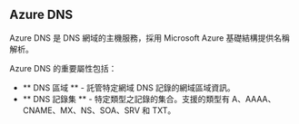 ## Azure DNS

Azure DNS 是 DNS 網域的主機服務，採用 Microsoft Azure 基礎結構提供名稱解析。

Azure DNS 的重要屬性包括：

- ** DNS 區域 ** - 託管特定網域 DNS 記錄的網域區域資訊。
- ** DNS 記錄集 ** - 特定類型之記錄的集合。支援的類型有 A、AAAA、CNAME、MX、NS、SOA、SRV 和 TXT。

<!---HONumber=Oct15_HO3-->